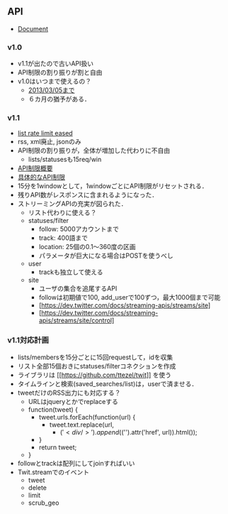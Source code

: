 ## API
* [Document](https://dev.twitter.com/docs/api|Document)
### v1.0
* v1.1が出たので古いAPI扱い
* API制限の割り振りが割と自由
* v1.0はいつまで使えるの？
  * [2013/03/05まで](https://dev.twitter.com/docs/faq#10647)
  * ６カ月の猶予がある．

### v1.1
* [list rate limit eased](http://api.techmood.jp/2013/02/22/128)
* rss, xml廃止, jsonのみ
* API制限の割り振りが，全体が増加した代わりに不自由
  * lists/statusesも15req/win
* [API制限概要](https://dev.twitter.com/docs/rate-limiting/1.1)
* [具体的なAPI制限](https://dev.twitter.com/docs/rate-limiting/1.1/limits)
* 15分を1windowとして，1windowごとにAPI制限がリセットされる．
* 残りAPI数がレスポンスに含まれるようになった．
* ストリーミングAPIの充実が図られた．
  * リスト代わりに使える？
  * statuses/filter
    * follow: 5000アカウントまで
    * track: 400語まで
    * location: 25個の0.1～360度の区画
    * パラメータが巨大になる場合はPOSTを使うべし
  * user
    * trackも独立して使える
  * site
    * ユーザの集合を追尾するAPI
    * followは初期値で100, add_userで100ずつ，最大1000個まで可能
    * [https://dev.twitter.com/docs/streaming-apis/streams/site]
    * [https://dev.twitter.com/docs/streaming-apis/streams/site/control]

### v1.1対応計画
* lists/membersを15分ごとに15回requestして，idを収集
* リスト全部15個おきにstatuses/filterコネクションを作成
* ライブラリは [[https://github.com/ttezel/twit]] を使う
* タイムラインと検索(saved_searches/list)は，userで済ませる．
* tweetだけのRSS出力にも対応する？
  * URLはjqueryとかでreplaceする
  * function(tweet) {
    * tweet.urls.forEach(function(url) {
      * tweet.text.replace(url,
        * $('<div />').append($('<a />').attr('href', url)).html());
    * }
    * return tweet;
  * }
* followとtrackは配列にしてjoinすればいい
* Twit.streamでのイベント
  * tweet
  * delete
  * limit
  * scrub_geo